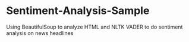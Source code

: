 # Sentiment-Analysis-Sample
Using BeautifulSoup to analyze HTML and NLTK VADER to do sentiment analysis on news headlines
